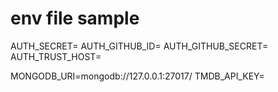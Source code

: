 # env file sample

AUTH_SECRET=
AUTH_GITHUB_ID=
AUTH_GITHUB_SECRET=
AUTH_TRUST_HOST=

MONGODB_URI=mongodb://127.0.0.1:27017/
TMDB_API_KEY=
